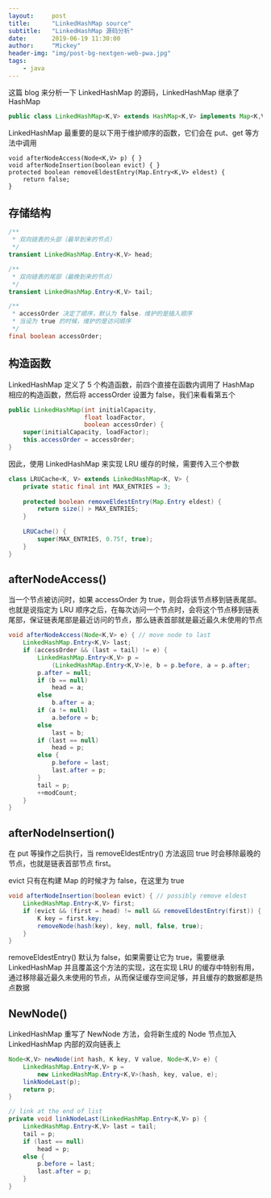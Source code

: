 ```yaml
---
layout:     post
title:      "LinkedHashMap source"
subtitle:   "LinkedHashMap 源码分析"
date:       2019-06-19 11:30:00
author:     "Mickey"
header-img: "img/post-bg-nextgen-web-pwa.jpg"
tags:
    - java
---
```


这篇 blog 来分析一下 LinkedHashMap 的源码，LinkedHashMap 继承了 HashMap

```java
public class LinkedHashMap<K,V> extends HashMap<K,V> implements Map<K,V>
```

LinkedHashMap 最重要的是以下用于维护顺序的函数，它们会在 put、get 等方法中调用

```
void afterNodeAccess(Node<K,V> p) { }
void afterNodeInsertion(boolean evict) { }
protected boolean removeEldestEntry(Map.Entry<K,V> eldest) {
    return false;
}
```

## 存储结构

```java
/**
 * 双向链表的头部（最早到来的节点）
 */
transient LinkedHashMap.Entry<K,V> head;

/**
 * 双向链表的尾部（最晚到来的节点）
 */
transient LinkedHashMap.Entry<K,V> tail;

/**
 * accessOrder 决定了顺序，默认为 false，维护的是插入顺序
 * 当设为 true 的时候，维护的是访问顺序
 */
final boolean accessOrder;
```

## 构造函数

LinkedHashMap 定义了 5 个构造函数，前四个直接在函数内调用了 HashMap 相应的构造函数，然后将 accessOrder 设置为 false，我们来看看第五个

```java
public LinkedHashMap(int initialCapacity,
                     float loadFactor,
                     boolean accessOrder) {
    super(initialCapacity, loadFactor);
    this.accessOrder = accessOrder;
}
```

因此，使用 LinkedHashMap 来实现 LRU 缓存的时候，需要传入三个参数

```java
class LRUCache<K, V> extends LinkedHashMap<K, V> {
	private static final int MAX_ENTRIES = 3;
	
	protected boolean removeEldestEntry(Map.Entry eldest) {
   		return size() > MAX_ENTRIES;
  	}
	
  	LRUCache() {
  		super(MAX_ENTRIES, 0.75f, true);
  	}
}
```

## afterNodeAccess()

当一个节点被访问时，如果 accessOrder 为 true，则会将该节点移到链表尾部。也就是说指定为 LRU 顺序之后，在每次访问一个节点时，会将这个节点移到链表尾部，保证链表尾部是最近访问的节点，那么链表首部就是最近最久未使用的节点

```java
void afterNodeAccess(Node<K,V> e) { // move node to last
    LinkedHashMap.Entry<K,V> last;
    if (accessOrder && (last = tail) != e) {
        LinkedHashMap.Entry<K,V> p =
            (LinkedHashMap.Entry<K,V>)e, b = p.before, a = p.after;
        p.after = null;
        if (b == null)
            head = a;
        else
            b.after = a;
        if (a != null)
            a.before = b;
        else
            last = b;
        if (last == null)
            head = p;
        else {
            p.before = last;
            last.after = p;
        }
        tail = p;
        ++modCount;
    }
}
```

## afterNodeInsertion()

在 put 等操作之后执行，当 removeEldestEntry() 方法返回 true 时会移除最晚的节点，也就是链表首部节点 first。

evict 只有在构建 Map 的时候才为 false，在这里为 true

```java
void afterNodeInsertion(boolean evict) { // possibly remove eldest
    LinkedHashMap.Entry<K,V> first;
    if (evict && (first = head) != null && removeEldestEntry(first)) {
        K key = first.key;
        removeNode(hash(key), key, null, false, true);
    }
}
```

removeEldestEntry() 默认为 false，如果需要让它为 true，需要继承 LinkedHashMap 并且覆盖这个方法的实现，这在实现 LRU 的缓存中特别有用，通过移除最近最久未使用的节点，从而保证缓存空间足够，并且缓存的数据都是热点数据

## NewNode()

LinkedHashMap 重写了 NewNode 方法，会将新生成的 Node 节点加入 LinkedHashMap 内部的双向链表上

```java
Node<K,V> newNode(int hash, K key, V value, Node<K,V> e) {
    LinkedHashMap.Entry<K,V> p =
        new LinkedHashMap.Entry<K,V>(hash, key, value, e);
    linkNodeLast(p);
    return p;
}

// link at the end of list
private void linkNodeLast(LinkedHashMap.Entry<K,V> p) {
    LinkedHashMap.Entry<K,V> last = tail;
    tail = p;
    if (last == null)
        head = p;
    else {
        p.before = last;
        last.after = p;
    }
}
```
